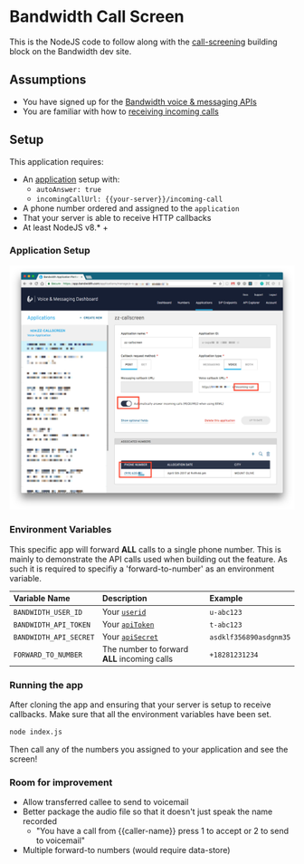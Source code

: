 # Bandwidth Call Screen

This is the NodeJS code to follow along with the [call-screening](http://dev.bandwidth.com/howto/callScreen.html) building block on the Bandwidth dev site.

## Assumptions
* You have signed up for the [Bandwidth voice & messaging APIs](https://app.bandwidth.com)
* You are familiar with how to [receiving incoming calls](http://dev.bandwidth.com/howto/incomingCallandMessaging.html)

## Setup

This application requires:

* An [application](http://dev.bandwidth.com/ap-docs/methods/applications/applications.html) setup with:
  * `autoAnswer: true`
  * `incomingCallUrl: {{your-server}}/incoming-call`
* A phone number ordered and assigned to the `application`
* That your server is able to receive HTTP callbacks
* At least NodeJS v8.* +

### Application Setup

![callScreen-app-setup](callScreen-app-setup.png)


### Environment Variables

This specific app will forward **ALL** calls to a single phone number.  This is mainly to demonstrate the API calls used when building out the feature. As such it is required to specifiy a 'forward-to-number' as an environment variable.

| Variable Name          | Description                                                | Example                |
|:-----------------------|:-----------------------------------------------------------|:-----------------------|
| `BANDWIDTH_USER_ID`    | Your [`userid`](http://dev.bandwidth.com/security.html)    | `u-abc123`             |
| `BANDWIDTH_API_TOKEN`  | Your [`apiToken`](http://dev.bandwidth.com/security.html)  | `t-abc123`             |
| `BANDWIDTH_API_SECRET` | Your [`apiSecret`](http://dev.bandwidth.com/security.html) | `asdklf356890asdgnm35` |
| `FORWARD_TO_NUMBER`    | The number to forward **ALL** incoming calls               | `+18281231234`         |

### Running the app

After cloning the app and ensuring that your server is setup to receive callbacks.  Make sure that all the environment variables have been set.

```bash
node index.js
```

Then call any of the numbers you assigned to your application and see the screen!

### Room for improvement

* Allow transferred callee to send to voicemail
* Better package the audio file so that it doesn't just speak the name recorded
  * "You have a call from {{caller-name}} press 1 to accept or 2 to send to voicemail"
* Multiple forward-to numbers (would require data-store)

